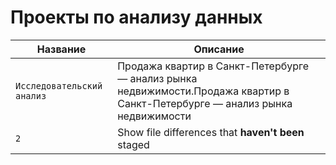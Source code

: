 # Проекты по анализу данных

| Название | Описание |
| --- | --- |
| `Исследовательский анализ` | Продажа квартир в Санкт-Петербурге — анализ рынка недвижимости.Продажа квартир в Санкт-Петербурге — анализ рынка недвижимости |
| `2` | Show file differences that **haven't been** staged |

